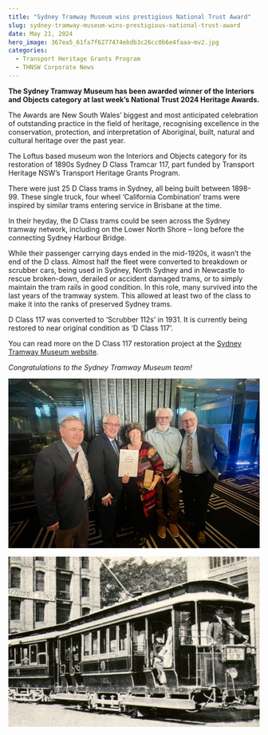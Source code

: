 ```yaml
---
title: "Sydney Tramway Museum wins prestigious National Trust Award"
slug: sydney-tramway-museum-wins-prestigious-national-trust-award
date: May 21, 2024
hero_image: 367ea5_61fa7f6277474ebdb3c26cc0b6e4faaa~mv2.jpg
categories:
  - Transport Heritage Grants Program
  - THNSW Corporate News
---
```



**The Sydney Tramway Museum has been awarded winner of the Interiors and Objects category at last week’s National Trust 2024 Heritage Awards.**

The Awards are New South Wales’ biggest and most anticipated celebration of outstanding practice in the field of heritage, recognising excellence in the conservation, protection, and interpretation of Aboriginal, built, natural and cultural heritage over the past year.

The Loftus based museum won the Interiors and Objects category for its restoration of 1890s Sydney D Class Tramcar 117, part funded by Transport Heritage NSW’s Transport Heritage Grants Program.

There were just 25 D Class trams in Sydney, all being built between 1898-99. These single truck, four wheel ‘California Combination’ trams were inspired by similar trams entering service in Brisbane at the time.

In their heyday, the D Class trams could be seen across the Sydney tramway network, including on the Lower North Shore – long before the connecting Sydney Harbour Bridge.

While their passenger carrying days ended in the mid-1920s, it wasn’t the end of the D class. Almost half the fleet were converted to breakdown or scrubber cars, being used in Sydney, North Sydney and in Newcastle to rescue broken-down, derailed or accident damaged trams, or to simply maintain the tram rails in good condition. In this role, many survived into the last years of the tramway system. This allowed at least two of the class to make it into the ranks of preserved Sydney trams.

D Class 117 was converted to ‘Scrubber 112s’ in 1931. It is currently being restored to near original condition as ‘D Class 117’.

You can read more on the D Class 117 restoration project at the [Sydney Tramway Museum website](https://www.sydneytramwaymuseum.com.au/tramfans/restoration-of-d117/).

*Congratulations to the Sydney Tramway Museum team!*

![](367ea5_4085118cace94194b6f85c1a5a77fd01~mv2.webp)

![](367ea5_643e861f59d34ff4abb7805c08483e25~mv2.webp)
